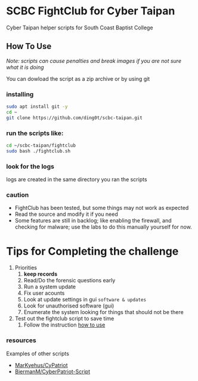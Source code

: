 # SCBC FightClub for Cyber Taipan
Cyber Taipan helper scripts for South Coast Baptist College

## How To Use
*Note: scripts can cause penalties and break images if you are not sure what it is doing*

You can dowload the script as a zip archive or by using git

### installing
```sh
sudo apt install git -y
cd ~
git clone https://github.com/ding0t/scbc-taipan.git
``` 
### run the scripts like:
```sh
cd ~/scbc-taipan/fightclub
sudo bash ./fightclub.sh
```
### look for the logs
logs are created in the same directory you ran the scripts

### caution
* FightClub has been tested, but some things may not work as expected
* Read the source and modify it if you need
* Some features are still in backlog; like enabling the firewall, and checking for malware; use the labs to do this manually yourself for now.
 
# Tips for Completing the challenge
1. Priorities
   1. **keep records**
   1. Read/Do the forensic questions early
   1. Run a system update
   1. Fix user acounts 
   1. Look at update settings in gui `software & updates`
   1. Look for unauthorised software (gui) 
   1. Enumerate the system looking for things that should not be there
1. Test out the fightclub script to save time
    1. Follow the instruction [how to use](#how-to-use)



### resources
Examples of other scripts
* [MarKyehus/CyPatriot](https://github.com/MarKyehus/CyPatriot/blob/master/README.md)
* [BiermanM/CyberPatriot-Script](https://github.com/BiermanM/CyberPatriot-Scripts/blob/master/UbuntuScript.sh)

